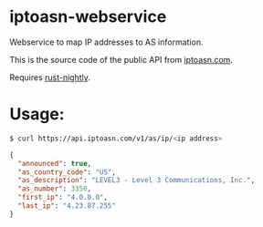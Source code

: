 # iptoasn-webservice

Webservice to map IP addresses to AS information.

This is the source code of the public API from [iptoasn.com](https://iptoasn.com).

Requires [rust-nightly](https://www.rust-lang.org/).

# Usage:

```sh
$ curl https://api.iptoasn.com/v1/as/ip/<ip address>
```
```json
{
  "announced": true,
  "as_country_code": "US",
  "as_description": "LEVEL3 - Level 3 Communications, Inc.",
  "as_number": 3356,
  "first_ip": "4.0.0.0",
  "last_ip": "4.23.87.255"
}
```
